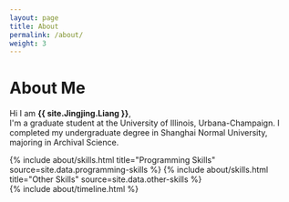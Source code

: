 ```yaml
---
layout: page
title: About
permalink: /about/
weight: 3
---
```


# **About Me**

Hi I am **{{ site.Jingjing.Liang }}**,<br>
I'm a graduate student at the University of Illinois, Urbana-Champaign. I completed my undergraduate degree in Shanghai Normal University, majoring in Archival Science.

<div class="row">
{% include about/skills.html title="Programming Skills" source=site.data.programming-skills %}
{% include about/skills.html title="Other Skills" source=site.data.other-skills %}
</div>

<div class="row">
{% include about/timeline.html %}
</div>
